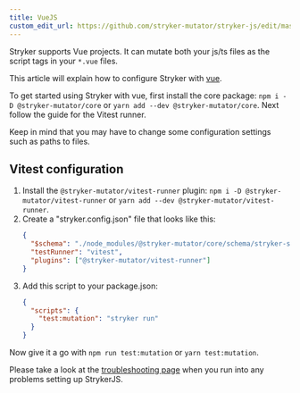 ```yaml
---
title: VueJS
custom_edit_url: https://github.com/stryker-mutator/stryker-js/edit/master/docs/guides/vuejs.md
---
```


Stryker supports Vue projects. It can mutate both your js/ts files as the script tags in your `*.vue` files.

This article will explain how to configure Stryker with [vue](https://vuejs.org/guide/quick-start.html).

To get started using Stryker with vue, first install the core package: `npm i -D @stryker-mutator/core` or `yarn add --dev @stryker-mutator/core`. Next follow the guide for the Vitest runner.

Keep in mind that you may have to change some configuration settings such as paths to files.

## Vitest configuration

1. Install the `@stryker-mutator/vitest-runner` plugin: `npm i -D @stryker-mutator/vitest-runner` or `yarn add --dev @stryker-mutator/vitest-runner`.
1. Create a "stryker.config.json" file that looks like this:
   ```json
   {
     "$schema": "./node_modules/@stryker-mutator/core/schema/stryker-schema.json",
     "testRunner": "vitest",
     "plugins": ["@stryker-mutator/vitest-runner"]
   }
   ```
1. Add this script to your package.json:
   ```json
   {
     "scripts": {
       "test:mutation": "stryker run"
     }
   }
   ```

Now give it a go with `npm run test:mutation` or `yarn test:mutation`.

Please take a look at the [troubleshooting page](../troubleshooting.md) when you run into any problems setting up StrykerJS.
